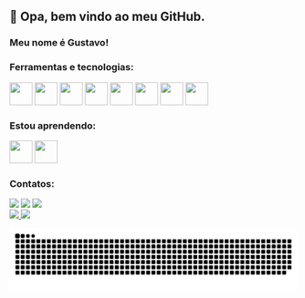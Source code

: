 ## 👋 Opa, bem vindo ao meu GitHub.
### Meu nome é Gustavo!

### Ferramentas e tecnologias:

<img src="https://cdn.jsdelivr.net/gh/devicons/devicon/icons/git/git-original.svg" width="40" height="40" margin-left="5px" /> <img src="https://cdn.jsdelivr.net/gh/devicons/devicon/icons/linux/linux-plain.svg" width="40" height="40" margin-left="5px"/> <img src="https://cdn.jsdelivr.net/gh/devicons/devicon/icons/html5/html5-plain.svg" width="40" height="40" margin-left="5px"/> <img src="https://cdn.jsdelivr.net/gh/devicons/devicon/icons/css3/css3-plain.svg" width="40" height="40" margin-left="5px"/> <img src="https://cdn.jsdelivr.net/gh/devicons/devicon/icons/javascript/javascript-original.svg" width="40" height="40" margin-left="5px"/> <img src="https://cdn.jsdelivr.net/gh/devicons/devicon/icons/react/react-original.svg" width="40" height="40" margin-left="5px"/> <img src="https://cdn.jsdelivr.net/gh/devicons/devicon/icons/python/python-plain.svg" width="40" height="40" margin-left="5px"/> <img src="https://cdn.jsdelivr.net/gh/devicons/devicon/icons/flask/flask-original.svg" width="40" height="40" margin-left="5px"/>
          
          
### Estou aprendendo: 

<img src="https://cdn.jsdelivr.net/gh/devicons/devicon/icons/mongodb/mongodb-plain.svg" width="40" height="40" margin-left="5px"/> <img src="https://cdn.jsdelivr.net/gh/devicons/devicon/icons/postgresql/postgresql-plain.svg" width="40" height="40" margin-left="5px"/>


### Contatos:

<div>
  <a href="https://www.instagram.com/123_gustavo_123" target="_blank"><img src="https://img.shields.io/badge/-Instagram-%23E4405F?style=for-the-badge&logo=instagram&logoColor=white" target="_blank"></a>
  <a href = "mailto:ribeiro.gustavo95@gmail.com"><img src="https://img.shields.io/badge/Gmail-D14836?style=for-the-badge&logo=gmail&logoColor=white" target="_blank"></a>
  <a href="https://www.linkedin.com/in/gustavo-ribeiro-1522331a7/" target="_blank"><img src="https://img.shields.io/badge/-LinkedIn-%230077B5?style=for-the-badge&logo=linkedin&logoColor=white" target="_blank"></a>   
</div>


<div>
  <a href="https://github.com/pronguto">
  <img height="180em" src="https://github-readme-stats.vercel.app/api/top-langs/?username=pronguto&layout=compact&langs_count=7&theme=dracula"/>
  <img height="180em" src="https://github-readme-stats.vercel.app/api?pronguto&show_icons=true&theme=dracula&include_all_commits=true&count_private=true"/>
</div>

  
![Snake animation](https://github.com/pronguto/pronguto/blob/output/github-contribution-grid-snake.svg)

<!--
**pronguto/pronguto** is a ✨ _special_ ✨ repository because its `README.md` (this file) appears on your GitHub profile.


## 👋 Hello! Welcome to my Github profile.
### My name is Gustavo!


Here are some ideas to get you started:

- 🔭 I’m currently working on ...
- 🌱 I'm currently learning technologies to become a full stack web developer and some of the languages I'm learning are javascript, typescript, react, python, flask, NoSQL and SQL.

- 🌱 Atualmente estou aprendendo tecnologias para me tornar um desenvolvedor web full stack e algumas das linguagens que estou aprendendo são javascript, typescript, react, python, flask, NoSQL e SQL.

- 👯 I'm looking to collaborate on full stack web projects.

- 👯 Estou procurando colaborar em projetos web full stack.

- 🤔 I’m looking for help with ...
- 💬 Ask me about ...
- 📫 How to reach me: https://www.linkedin.com/in/gustavo-ribeiro-1522331a7/
- 😄 Pronouns: ...
- ⚡ Fun fact: ...
-->
